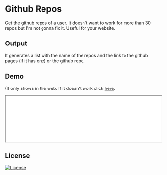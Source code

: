# Github Repos
Get the github repos of a user. It doesn't want to work for more than 30 repos but I'm not gonna fix it. Useful for your website.

## Output
 It generates a list with the name of the repos and the link to the github pages (if it has one) or the github repo.
 
## Demo
(It only shows in the web. If it doesn't work click [here](./demo/).
 <iframe src="./demo/" width="100%" height="auto">Error loading the demo</iframe>

## License
[![License](https://img.shields.io/github/license/jgc777/WhichNumber?style=for-the-badge)](./LICENSE)
